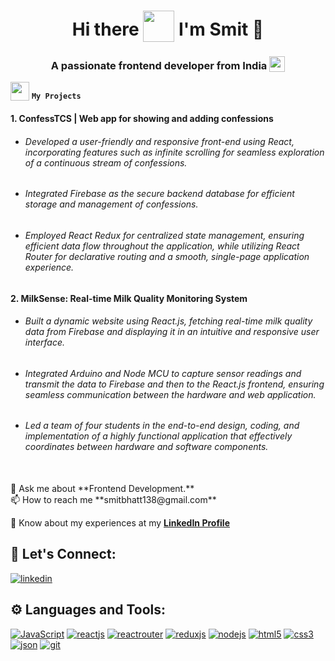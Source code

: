 <h1 align='center'>
  Hi there <img style="vertical-align: -30%" src="https://media.giphy.com/media/KGMzZvWa5su2O5LCVR/giphy.gif" width="50" height="50"> I'm Smit 👨
</h1>

<h3 align='center'>
  A passionate frontend developer from India <img style="vertical-align: bottom" src="https://static.vecteezy.com/system/resources/previews/011/571/519/original/circle-flag-of-india-free-png.png" width="25">
</h3>

<img style="vertical-align: bottom" src="https://media.giphy.com/media/WUlplcMpOCEmTGBtBW/giphy.gif" width="30"> **`My Projects`** <br>
<h4>1. ConfessTCS | Web app for showing and adding confessions</h4>
<ul>
  <li><h6>Developed a user-friendly and responsive front-end using React, incorporating features such as infinite scrolling for seamless exploration
    of a continuous stream of confessions.</h6></li>
  <li><h6>Integrated Firebase as the secure backend database for efficient storage and management of confessions.</h6></li>
  <li><h6>Employed React Redux for centralized state management, ensuring efficient data flow throughout the application, while utilizing React
Router for declarative routing and a smooth, single-page application experience.
</h6></li>
  </ul>
  
  <h4>2. MilkSense: Real-time Milk Quality Monitoring System</h4>
<ul>
  <li><h6>Built a dynamic website using React.js, fetching real-time milk quality data from Firebase and displaying it in an intuitive and responsive
user interface.
</h6></li>
  <li><h6>Integrated Arduino and Node MCU to capture sensor readings and transmit the data to Firebase and then to the React.js frontend,
ensuring seamless communication between the hardware and web application.</h6></li>
  <li><h6>Led a team of four students in the end-to-end design, coding, and implementation of a highly functional application that effectively
coordinates between hardware and software components.

</h6></li>
  </ul>

<br>
💬 Ask me about **Frontend Development.**
<br>
📫 How to reach me **smitbhatt138@gmail.com**

📄 Know about my experiences at my **[LinkedIn Profile](https://linkedin.com/in/smitbhatt)**

## 🔗 Let's Connect:
[![linkedin](https://img.shields.io/badge/LinkedIn-0077B5?style=for-the-badge&logo=linkedin&logoColor=white)](https://www.linkedin.com/in/smitbhatt/)


## ⚙ Languages and Tools:
[![JavaScript](https://img.shields.io/badge/JavaScript-323330?style=for-the-badge&logo=javascript&logoColor=F7DF1E)](https://developer.mozilla.org/en-US/docs/Web/JavaScript)
[![reactjs](https://img.shields.io/badge/React-20232A?style=for-the-badge&logo=react&logoColor=61DAFB)](https://reactjs.org/)
[![reactrouter](https://img.shields.io/badge/React_Router-CA4245?style=for-the-badge&logo=react-router&logoColor=white)](https://reactrouter.com/en/main)
[![reduxjs](https://img.shields.io/badge/Redux-593D88?style=for-the-badge&logo=redux&logoColor=white)](https://redux.js.org)
[![nodejs](https://img.shields.io/badge/Node.js-339933?style=for-the-badge&logo=nodedotjs&logoColor=white)](https://nodejs.org)
[![html5](https://img.shields.io/badge/HTML5-E34F26?style=for-the-badge&logo=html5&logoColor=white)](https://www.w3.org/html/)
[![css3](https://img.shields.io/badge/CSS3-1572B6?style=for-the-badge&logo=css3&logoColor=white)](https://www.w3schools.com/css/)
[![json](https://img.shields.io/badge/json-5E5C5C?style=for-the-badge&logo=json&logoColor=white)](https://www.json.org/)
[![git](https://img.shields.io/badge/GIT-E44C30?style=for-the-badge&logo=git&logoColor=white)](https://git-scm.com/)
